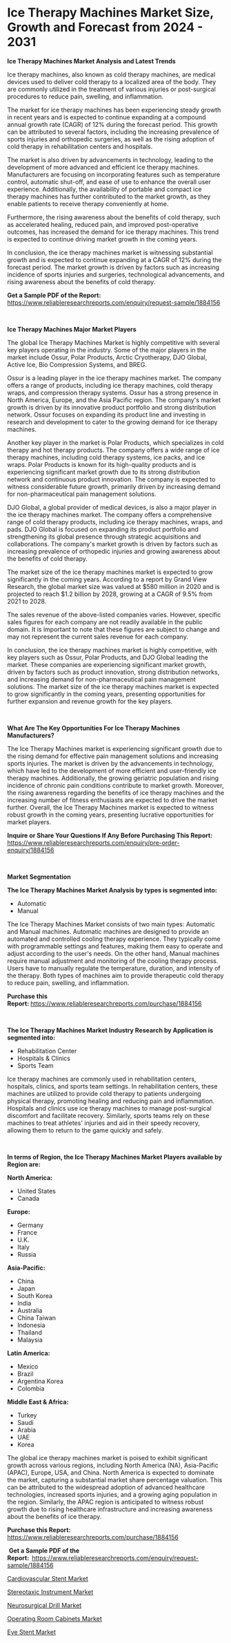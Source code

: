 <p><h1>Ice Therapy Machines Market Size, Growth and Forecast from 2024 - 2031</h1></p><p><strong>Ice Therapy Machines Market Analysis and Latest Trends</strong></p>
<p><p>Ice therapy machines, also known as cold therapy machines, are medical devices used to deliver cold therapy to a localized area of the body. They are commonly utilized in the treatment of various injuries or post-surgical procedures to reduce pain, swelling, and inflammation.</p><p>The market for ice therapy machines has been experiencing steady growth in recent years and is expected to continue expanding at a compound annual growth rate (CAGR) of 12% during the forecast period. This growth can be attributed to several factors, including the increasing prevalence of sports injuries and orthopedic surgeries, as well as the rising adoption of cold therapy in rehabilitation centers and hospitals.</p><p>The market is also driven by advancements in technology, leading to the development of more advanced and efficient ice therapy machines. Manufacturers are focusing on incorporating features such as temperature control, automatic shut-off, and ease of use to enhance the overall user experience. Additionally, the availability of portable and compact ice therapy machines has further contributed to the market growth, as they enable patients to receive therapy conveniently at home.</p><p>Furthermore, the rising awareness about the benefits of cold therapy, such as accelerated healing, reduced pain, and improved post-operative outcomes, has increased the demand for ice therapy machines. This trend is expected to continue driving market growth in the coming years.</p><p>In conclusion, the ice therapy machines market is witnessing substantial growth and is expected to continue expanding at a CAGR of 12% during the forecast period. The market growth is driven by factors such as increasing incidence of sports injuries and surgeries, technological advancements, and rising awareness about the benefits of cold therapy.</p></p>
<p><strong>Get a Sample PDF of the Report:&nbsp;</strong> <a href="https://www.reliableresearchreports.com/enquiry/request-sample/1884156">https://www.reliableresearchreports.com/enquiry/request-sample/1884156</a></p>
<p>&nbsp;</p>
<p><strong>Ice Therapy Machines Major Market Players</strong></p>
<p><p>The global Ice Therapy Machines Market is highly competitive with several key players operating in the industry. Some of the major players in the market include Ossur, Polar Products, Arctic Cryotherapy, DJO Global, Active Ice, Bio Compression Systems, and BREG.</p><p>Ossur is a leading player in the ice therapy machines market. The company offers a range of products, including ice therapy machines, cold therapy wraps, and compression therapy systems. Ossur has a strong presence in North America, Europe, and the Asia Pacific region. The company's market growth is driven by its innovative product portfolio and strong distribution network. Ossur focuses on expanding its product line and investing in research and development to cater to the growing demand for ice therapy machines.</p><p>Another key player in the market is Polar Products, which specializes in cold therapy and hot therapy products. The company offers a wide range of ice therapy machines, including cold therapy systems, ice packs, and ice wraps. Polar Products is known for its high-quality products and is experiencing significant market growth due to its strong distribution network and continuous product innovation. The company is expected to witness considerable future growth, primarily driven by increasing demand for non-pharmaceutical pain management solutions.</p><p>DJO Global, a global provider of medical devices, is also a major player in the ice therapy machines market. The company offers a comprehensive range of cold therapy products, including ice therapy machines, wraps, and pads. DJO Global is focused on expanding its product portfolio and strengthening its global presence through strategic acquisitions and collaborations. The company's market growth is driven by factors such as increasing prevalence of orthopedic injuries and growing awareness about the benefits of cold therapy.</p><p>The market size of the ice therapy machines market is expected to grow significantly in the coming years. According to a report by Grand View Research, the global market size was valued at $580 million in 2020 and is projected to reach $1.2 billion by 2028, growing at a CAGR of 9.5% from 2021 to 2028.</p><p>The sales revenue of the above-listed companies varies. However, specific sales figures for each company are not readily available in the public domain. It is important to note that these figures are subject to change and may not represent the current sales revenue for each company.</p><p>In conclusion, the ice therapy machines market is highly competitive, with key players such as Ossur, Polar Products, and DJO Global leading the market. These companies are experiencing significant market growth, driven by factors such as product innovation, strong distribution networks, and increasing demand for non-pharmaceutical pain management solutions. The market size of the ice therapy machines market is expected to grow significantly in the coming years, presenting opportunities for further expansion and revenue growth for the key players.</p></p>
<p>&nbsp;</p>
<p><strong>What Are The Key Opportunities For Ice Therapy Machines Manufacturers?</strong></p>
<p><p>The Ice Therapy Machines market is experiencing significant growth due to the rising demand for effective pain management solutions and increasing sports injuries. The market is driven by the advancements in technology, which have led to the development of more efficient and user-friendly ice therapy machines. Additionally, the growing geriatric population and rising incidence of chronic pain conditions contribute to market growth. Moreover, the rising awareness regarding the benefits of ice therapy machines and the increasing number of fitness enthusiasts are expected to drive the market further. Overall, the Ice Therapy Machines market is expected to witness robust growth in the coming years, presenting lucrative opportunities for market players.</p></p>
<p><strong>Inquire or Share Your Questions If Any Before Purchasing This Report:</strong> <a href="https://www.reliableresearchreports.com/enquiry/pre-order-enquiry/1884156">https://www.reliableresearchreports.com/enquiry/pre-order-enquiry/1884156</a></p>
<p>&nbsp;</p>
<p><strong>Market Segmentation</strong></p>
<p><strong>The Ice Therapy Machines Market Analysis by types is segmented into:</strong></p>
<p><ul><li>Automatic</li><li>Manual</li></ul></p>
<p><p>The Ice Therapy Machines Market consists of two main types: Automatic and Manual machines. Automatic machines are designed to provide an automated and controlled cooling therapy experience. They typically come with programmable settings and features, making them easy to operate and adjust according to the user's needs. On the other hand, Manual machines require manual adjustment and monitoring of the cooling therapy process. Users have to manually regulate the temperature, duration, and intensity of the therapy. Both types of machines aim to provide therapeutic cold therapy to reduce pain, swelling, and inflammation.</p></p>
<p><strong>Purchase this Report:&nbsp;</strong><a href="https://www.reliableresearchreports.com/purchase/1884156">https://www.reliableresearchreports.com/purchase/1884156</a></p>
<p>&nbsp;</p>
<p><strong>The Ice Therapy Machines Market Industry Research by Application is segmented into:</strong></p>
<p><ul><li>Rehabilitation Center</li><li>Hospitals & Clinics</li><li>Sports Team</li></ul></p>
<p><p>Ice therapy machines are commonly used in rehabilitation centers, hospitals, clinics, and sports team settings. In rehabilitation centers, these machines are utilized to provide cold therapy to patients undergoing physical therapy, promoting healing and reducing pain and inflammation. Hospitals and clinics use ice therapy machines to manage post-surgical discomfort and facilitate recovery. Similarly, sports teams rely on these machines to treat athletes' injuries and aid in their speedy recovery, allowing them to return to the game quickly and safely.</p></p>
<p>&nbsp;</p>
<p><strong>In terms of Region, the Ice Therapy Machines Market Players available by Region are:</strong></p>
<p>
    <p> <strong> North America: </strong>
        <ul>
            <li>United States</li>
            <li>Canada</li>
        </ul>
        </p> 
    <p> <strong> Europe: </strong>
        <ul>
            <li>Germany</li>
            <li>France</li>
            <li>U.K.</li>
            <li>Italy</li>
            <li>Russia</li>
        </ul>
        </p> 
    <p> <strong> Asia-Pacific: </strong>
        <ul>
            <li>China</li>
            <li>Japan</li>
            <li>South Korea</li>
            <li>India</li>
            <li>Australia</li>
            <li>China Taiwan</li>
            <li>Indonesia</li>
            <li>Thailand</li>
            <li>Malaysia</li>
        </ul>
        </p> 
    <p> <strong> Latin America: </strong>
        <ul>
            <li>Mexico</li>
            <li>Brazil</li>
            <li>Argentina Korea</li>
            <li>Colombia</li>
        </ul>
        </p> 
    <p> <strong> Middle East & Africa: </strong>
        <ul>
            <li>Turkey</li>
            <li>Saudi</li>
            <li>Arabia</li>
            <li>UAE</li>
            <li>Korea</li>
        </ul>
    </p>
    </p>
<p><p>The global ice therapy machines market is poised to exhibit significant growth across various regions, including North America (NA), Asia-Pacific (APAC), Europe, USA, and China. North America is expected to dominate the market, capturing a substantial market share percentage valuation. This can be attributed to the widespread adoption of advanced healthcare technologies, increased sports injuries, and a growing aging population in the region. Similarly, the APAC region is anticipated to witness robust growth due to rising healthcare infrastructure and increasing awareness about the benefits of ice therapy.</p></p>
<p><strong>Purchase this Report: </strong><a href="https://www.reliableresearchreports.com/purchase/1884156">https://www.reliableresearchreports.com/purchase/1884156</a></p>
<p>&nbsp;<strong>Get a Sample PDF of the Report:&nbsp;&nbsp;</strong><a href="https://www.reliableresearchreports.com/enquiry/request-sample/1884156">https://www.reliableresearchreports.com/enquiry/request-sample/1884156</a></p>
<p><strong></strong></p>
<p><p><a href="https://github.com/maliyahmorrow6654/Market-Research-Report-List-2/blob/main/cardiovascular-stent-market.md">Cardiovascular Stent Market</a></p><p><a href="https://github.com/deliacustodio40/Market-Research-Report-List-2/blob/main/stereotaxic-instrument-market.md">Stereotaxic Instrument Market</a></p><p><a href="https://github.com/abdelrhmankishk22/Market-Research-Report-List-2/blob/main/neurosurgical-drill-market.md">Neurosurgical Drill Market</a></p><p><a href="https://github.com/scarol104/Market-Research-Report-List-2/blob/main/operating-room-cabinets-market.md">Operating Room Cabinets Market</a></p><p><a href="https://github.com/mahnoor2003/Market-Research-Report-List-2/blob/main/eye-stent-market.md">Eye Stent Market</a></p></p>